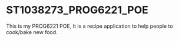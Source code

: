 # ST1038273_PROG6221_POE
This is my PROG6221 POE, It is a recipe application to help people to cook/bake new food.
